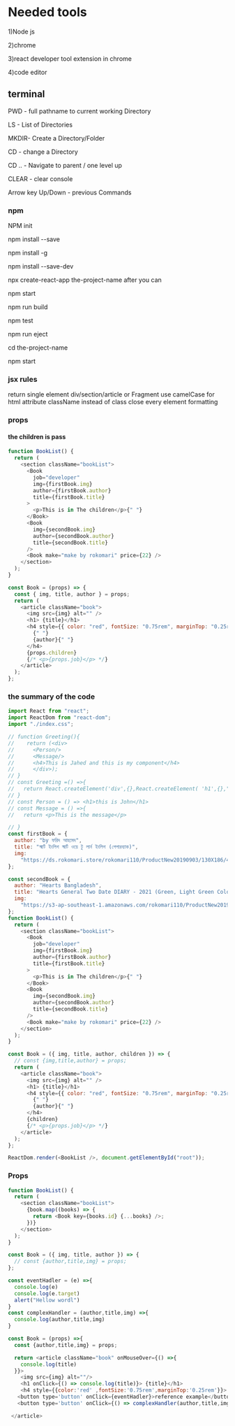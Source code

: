 # Needed tools

1)Node js

2)chrome

3)react developer tool extension in chrome

4)code editor

## terminal

PWD - full pathname to current working Directory

LS - List of Directories

MKDIR- Create a Directory/Folder

CD - change a Directory

CD .. - Navigate to parent / one level up

CLEAR - clear console

Arrow key Up/Down - previous Commands

### npm

NPM init

npm install <package name > --save

npm install <package name > -g

npm install <package name > --save-dev

npx create-react-app the-project-name
after you can

npm start

npm run build

npm test

npm run eject

cd the-project-name

npm start

### jsx rules

return single element
div/section/article or Fragment
use camelCase for html attribute
className instead of class
close every element
formatting

### props

#### the children is pass

```javascript
function BookList() {
  return (
    <section className="bookList">
      <Book
        job="developer"
        img={firstBook.img}
        author={firstBook.author}
        title={firstBook.title}
      >
        <p>This is in The children</p>{" "}
      </Book>
      <Book
        img={secondBook.img}
        author={secondBook.author}
        title={secondBook.title}
      />
      <Book make="make by rokomari" price={22} />
    </section>
  );
}

const Book = (props) => {
  const { img, title, author } = props;
  return (
    <article className="book">
      <img src={img} alt="" />
      <h1> {title}</h1>
      <h4 style={{ color: "red", fontSize: "0.75rem", marginTop: "0.25rem" }}>
        {" "}
        {author}{" "}
      </h4>
      {props.children}
      {/* <p>{props.job}</p> */}
    </article>
  );
};
```

### the summary of the code

```javascript
import React from "react";
import ReactDom from "react-dom";
import "./index.css";

// function Greeting(){
//    return (<div>
//      <Person/>
//      <Message/>
//      <h4>This is Jahed and this is my component</h4>
//      </div>);
// }
// const Greeting =() =>{
//   return React.createElement('div',{},React.createElement( 'h1',{},"hello world"));
// }
// const Person = () => <h1>this is John</h1>
// const Message = () =>{
//   return <p>This is the message</p>

// }
const firstBook = {
  author: "by ফরিদ আহমেদ",
  title: "স্মার্ট ইংলিশ স্মার্ট ওয়ে টু লার্ন ইংলিশ (পেপারব্যাক)",
  img:
    "https://ds.rokomari.store/rokomari110/ProductNew20190903/130X186/46475e27e_173438.jpg",
};

const secondBook = {
  author: "Hearts Bangladesh",
  title: "Hearts General Two Date DIARY - 2021 (Green, Light Green Color)",
  img:
    "https://s3-ap-southeast-1.amazonaws.com/rokomari110/ProductNew20190903/260X372/ea13dfd44_205179.jpg",
};
function BookList() {
  return (
    <section className="bookList">
      <Book
        job="developer"
        img={firstBook.img}
        author={firstBook.author}
        title={firstBook.title}
      >
        <p>This is in The children</p>{" "}
      </Book>
      <Book
        img={secondBook.img}
        author={secondBook.author}
        title={secondBook.title}
      />
      <Book make="make by rokomari" price={22} />
    </section>
  );
}

const Book = ({ img, title, author, children }) => {
  // const {img,title,author} = props;
  return (
    <article className="book">
      <img src={img} alt="" />
      <h1> {title}</h1>
      <h4 style={{ color: "red", fontSize: "0.75rem", marginTop: "0.25rem" }}>
        {" "}
        {author}{" "}
      </h4>
      {children}
      {/* <p>{props.job}</p> */}
    </article>
  );
};

ReactDom.render(<BookList />, document.getElementById("root"));
```

### Props

```javascript
function BookList() {
  return (
    <section className="bookList">
      {book.map((books) => {
        return <Book key={books.id} {...books} />;
      })}
    </section>
  );
}

const Book = ({ img, title, author }) => {
  // const {author,title,img} = props;
};
```

```javascript
const eventHadler = (e) =>{
  console.log(e)
  console.log(e.target)
  alert("Hellow wordl")
}
const complexHandler = (author,title,img) =>{
  console.log(author,title,img)
}

const Book = (props) =>{
  const {author,title,img} = props;

  return <article className="book" onMouseOver={() =>{
    console.log(title)
  }}>
    <img src={img} alt=""/>
    <h1 onClick={() => console.log(title)}> {title}</h1>
    <h4 style={{color:'red' ,fontSize:'0.75rem',marginTop:'0.25rem'}}> {author} </h4>
   <button type='button' onClick={eventHadler}>reference example</button>
   <button type='button' onClick={() => complexHandler(author,title,img)}>complex example</button>

 </article>
```
